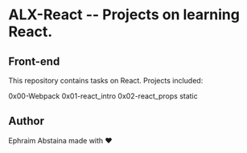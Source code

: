 #   ALX-React -- Projects on learning React.

##  Front-end

This repository contains tasks on React. Projects included:

0x00-Webpack
0x01-react_intro
0x02-react_props
static
   
## Author
   Ephraim Abstaina made with ❤️

